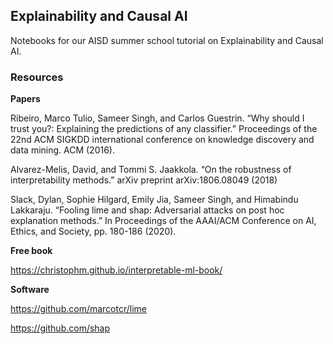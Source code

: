 ## Explainability and Causal AI 
Notebooks for our AISD summer school tutorial on Explainability and Causal AI. 

### Resources 

**Papers** 

Ribeiro, Marco Tulio, Sameer Singh, and Carlos Guestrin. “Why should I trust you?: Explaining the predictions of any classifier.” Proceedings of the 22nd ACM SIGKDD international conference on knowledge discovery and data mining. ACM (2016).

Alvarez-Melis, David, and Tommi S. Jaakkola. “On the robustness of interpretability methods.” arXiv preprint arXiv:1806.08049 (2018)

Slack, Dylan, Sophie Hilgard, Emily Jia, Sameer Singh, and Himabindu Lakkaraju. “Fooling lime and shap: Adversarial attacks on post hoc explanation methods.” In Proceedings of the AAAI/ACM Conference on AI, Ethics, and Society, pp. 180-186 (2020).

**Free book**

https://christophm.github.io/interpretable-ml-book/

**Software**

https://github.com/marcotcr/lime

https://github.com/shap
